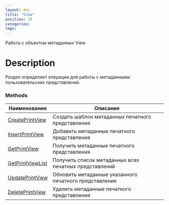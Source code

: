 ```yaml
---
layout: doc
title: "View"
position: 10
categories: 
tags:
---
```


Работа с объектом метаданных View

# Description

Раздел определяет операции для работы с метаданными пользовательских 
представлений.

### Methods

Наименование | Описание |
-------------|----------|
[CreatePrintView](CreatePrintView)  | Создать шаблон метаданных печатного представления |
[InsertPrintView](InsertPrintView)  | Добавить метаданные печатного представления |
[GetPrintView](GetPrintView)  | Получить метаданные печатного представления |
[GetPrintViewList](GetPrintViewList)  | Получить список метаданных всех печатных представлений |
[UpdatePrintView](UpdatePrintView)  | Обновить метаданные указанного печатного представления |
[DeletePrintView](DeletePrintView)  | Удалить метаданные печатного представления |
